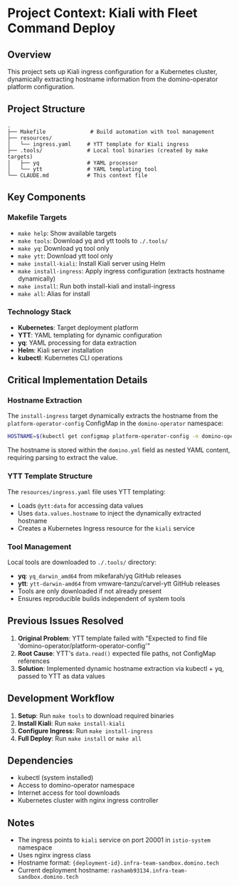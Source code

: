 # Project Context: Kiali with Fleet Command Deploy

## Overview
This project sets up Kiali ingress configuration for a Kubernetes cluster, dynamically extracting hostname information from the domino-operator platform configuration.

## Project Structure
```
.
├── Makefile              # Build automation with tool management
├── resources/
│   └── ingress.yaml     # YTT template for Kiali ingress
├── .tools/              # Local tool binaries (created by make targets)
│   ├── yq               # YAML processor
│   └── ytt              # YAML templating tool
└── CLAUDE.md            # This context file
```

## Key Components

### Makefile Targets
- `make help`: Show available targets
- `make tools`: Download yq and ytt tools to `./.tools/`
- `make yq`: Download yq tool only
- `make ytt`: Download ytt tool only
- `make install-kiali`: Install Kiali server using Helm
- `make install-ingress`: Apply ingress configuration (extracts hostname dynamically)
- `make install`: Run both install-kiali and install-ingress
- `make all`: Alias for install

### Technology Stack
- **Kubernetes**: Target deployment platform
- **YTT**: YAML templating for dynamic configuration
- **yq**: YAML processing for data extraction
- **Helm**: Kiali server installation
- **kubectl**: Kubernetes CLI operations

## Critical Implementation Details

### Hostname Extraction
The `install-ingress` target dynamically extracts the hostname from the `platform-operator-config` ConfigMap in the `domino-operator` namespace:

```bash
HOSTNAME=$(kubectl get configmap platform-operator-config -n domino-operator -o jsonpath='{.data.domino\.yml}' | ./.tools/yq e '.hostname' -)
```

The hostname is stored within the `domino.yml` field as nested YAML content, requiring parsing to extract the value.

### YTT Template Structure
The `resources/ingress.yaml` file uses YTT templating:
- Loads `@ytt:data` for accessing data values
- Uses `data.values.hostname` to inject the dynamically extracted hostname
- Creates a Kubernetes Ingress resource for the `kiali` service

### Tool Management
Local tools are downloaded to `./.tools/` directory:
- **yq**: `yq_darwin_amd64` from mikefarah/yq GitHub releases
- **ytt**: `ytt-darwin-amd64` from vmware-tanzu/carvel-ytt GitHub releases
- Tools are only downloaded if not already present
- Ensures reproducible builds independent of system tools

## Previous Issues Resolved

1. **Original Problem**: YTT template failed with "Expected to find file 'domino-operator/platform-operator-config'"
2. **Root Cause**: YTT's `data.read()` expected file paths, not ConfigMap references
3. **Solution**: Implemented dynamic hostname extraction via kubectl + yq, passed to YTT as data values

## Development Workflow

1. **Setup**: Run `make tools` to download required binaries
2. **Install Kiali**: Run `make install-kiali` 
3. **Configure Ingress**: Run `make install-ingress`
4. **Full Deploy**: Run `make install` or `make all`

## Dependencies
- kubectl (system installed)
- Access to domino-operator namespace
- Internet access for tool downloads
- Kubernetes cluster with nginx ingress controller

## Notes
- The ingress points to `kiali` service on port 20001 in `istio-system` namespace
- Uses nginx ingress class
- Hostname format: `{deployment-id}.infra-team-sandbox.domino.tech`
- Current deployment hostname: `rashamb93134.infra-team-sandbox.domino.tech`